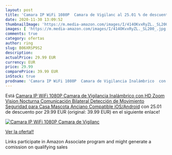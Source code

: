 ```yaml
---
layout: post
title: 'Camara IP WiFi 1080P  Camara de Vigilanc al 25.01 % de descuento'
date: 2020-11-30 13:09:52
thumbnailImage: 'https://m.media-amazon.com/images/I/414OKvxRyZL._SL200_.jpg'
images: [ 'https://m.media-amazon.com/images/I/414OKvxRyZL._SL200_.jpg' ]
comments: true
category: ofertas
author: ring
slug: B06XRSP9S2
description:
actualPrice: 29.99 EUR
currency: EUR
price: 29.99
comparePrice: 39.99 EUR
inStock: true
prodname: 'Camara IP WiFi 1080P  Camara de Vigilancia Inalámbrico  con HD Zoom  Vision Nocturna  Comunicación Bilateral  Detección de Movimiento  Seguridad para Casa  Mascota  Anciano  Compatible iOS/Android'
---
```


Está [Camara IP WiFi 1080P  Camara de Vigilancia Inalámbrico  con HD Zoom  Vision Nocturna  Comunicación Bilateral  Detección de Movimiento  Seguridad para Casa  Mascota  Anciano  Compatible iOS/Android](https://www.amazon.es/dp/B06XRSP9S2/?tag=tolees-21) con 25.01 de descuento por 29.99 EUR (original: 39.99 EUR) en el siguiente enlace!

[![Camara IP WiFi 1080P  Camara de Vigilanc](https://m.media-amazon.com/images/I/414OKvxRyZL._SL200_.jpg)](https://www.amazon.es/dp/B06XRSP9S2/?tag=tolees-21)

[Ver la oferta!!](https://www.amazon.es/dp/B06XRSP9S2/?tag=tolees-21)

Links participate in Amazon Associate program and might generate a comission on qualifying sales


